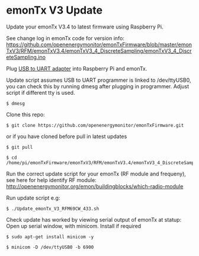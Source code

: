 # emonTx V3 Update 

Update your emonTx V3.4 to latest firmware using Raspberry Pi. 

See change log in emonTx code for version info:
https://github.com/openenergymonitor/emonTxFirmware/blob/master/emonTxV3/RFM/emonTxV3.4/emonTxV3_4_DiscreteSampling/emonTxV3_4_DiscreteSampling.ino

Plug [USB to UART adapter](http://shop.openenergymonitor.com/programmer-usb-to-serial-uart/) into Raspberry Pi and emonTx.

Update script assumes USB to UART programmer is linked to /dev/ttyUSB0, you can check this by running dmesg after plugging in programmer. Adjust script if different tty is used. 

	$ dmesg

Clone this repo:

	$ git clone https://github.com/openenergymonitor/emonTxFirmware.git

or if you have cloned before pull in latest updates 

	$ git pull

	$ cd /home/pi/emonTxFirmware/emonTxV3/RFM/emonTxV3.4/emonTxV3_4_DiscreteSampling/update_scripts

Run the correct update script for your emonTx (RF module and frequeny), see here for help identify RF module: http://openenergymonitor.org/emon/buildingblocks/which-radio-module

Run update script e.g:

	$ ./Update_emonTx_V3_RFM69CW_433.sh

Check update has worked by viewing serial output of emonTx at statup:
Open up serial window, with minicom. Install if required

	$ sudo apt-get install minicom -y

	$ minicom -D /dev/ttyUSB0 -b 6900
